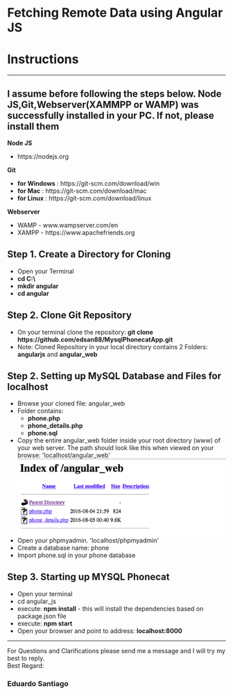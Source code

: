 <h1>Fetching Remote Data using Angular JS</h1>
<h1>Instructions</h1>
<hr/>
<h2>I assume before following the steps below. Node JS,Git,Webserver(XAMMPP or WAMP) was successfully installed in your PC. If not, please install them</h2>
<p><b>Node JS</b> 
    <ul><li>https://nodejs.org</li></ul>
</p>
<p><b>Git</b> 
<ul>
    <li><b>for Windows</b> : https://git-scm.com/download/win</li>
    <li><b>for Mac</b> : https://git-scm.com/download/mac</li>
    <li><b>for Linux</b> : https://git-scm.com/download/linux</li>
</ul>
</p>
<p><b>Webserver</b>
    <ul>
        <li>WAMP - www.wampserver.com/en</li>
        <li>XAMPP - https://www.apachefriends.org</li>
    </ul>
</p>
<h2>Step 1. Create a Directory for Cloning</h2>
<p>
<ul>
  <li>Open your Terminal</li>
  <li><b>cd C:\</b></li>
  <li><b>mkdir angular</b></li>
  <li><b>cd angular</b></li>
</ul>
</p>

<h2>Step 2. Clone Git Repository</h2>
<p>
<ul>
  <li>On your terminal clone the repository: <b>git clone https://github.com/edsan88/MysqlPhonecatApp.git</b></li>
  <li>Note: Cloned Repository in your local directory contains 2 Folders: <b>angularjs</b> and <b>angular_web</b></li>
</ul>
</p>

<h2>Step 2. Setting up MySQL Database and Files for localhost</h2>
<p>
<ul>
  <li>Browse your cloned file: angular_web</li>
  <li>Folder contains:
    <ul>
        <li><b>phone.php</b></li>
        <li><b>phone_details.php</b></li>
        <li><b>phone.sql</b></li>
    </ul>
  </li>
  <li>Copy the entire angular_web folder inside your root directory (www) of your web server.  The path should look like this when viewed on your browse: 'localhost/angular_web' <br>
    <img src=https://github.com/edsan88/MysqlPhonecatApp/blob/master/Screen%20Shot%202016-08-05%20at%208.13.25%20AM.png>
  </li>
  <li>Open your phpmyadmin. 'localhost/phpmyadmin'</li>
  <li>Create a database name: phone</li>
  <li>Import phone.sql in your phone database</li>
</ul>
</p>

<h2>Step 3. Starting up MYSQL Phonecat</h2>
<p>
    <ul>
        <li>Open your terminal</li>
        <li>cd angular_js</li>
        <li>execute: <b>npm install</b> -  this will install the dependencies based on package.json file</li>
        <li>execute: <b>npm start</b></li>
        <li>Open your browser and point to address: <b>localhost:8000</b></li>
    </ul>
</p>

<hr>
<p>For Questions and Clarifications please send me a message and I will try my best to reply.
<br>Best Regard: <br>
<h3>Eduardo Santiago</h3> 
</p>

